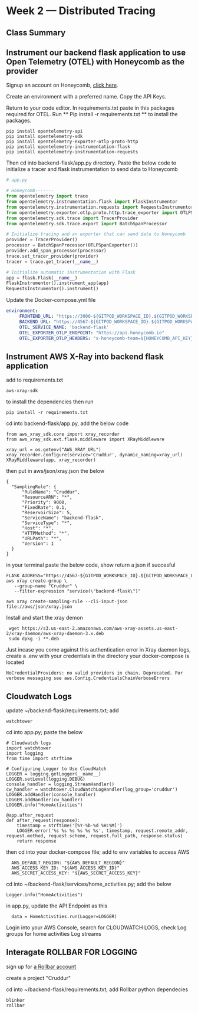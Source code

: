 # Week 2 — Distributed Tracing

## Class Summary



## Instrument our backend flask application to use Open Telemetry (OTEL) with Honeycomb as the provider

 Signup an account on Honeycomb, [click here](https://ui.honeycomb.io/signup).
 
 Create an environment with a preferred name. Copy the API Keys.
 
 Return to your code editor. In requirements.txt paste in this packages required for OTEL. Run ** Pip install -r requirements.txt ** to install the packages.
 
 ```
pip install opentelemetry-api
pip install opentelemetry-sdk
pip install opentelemetry-exporter-otlp-proto-http
pip install opentelemetry-instrumentation-flask
pip install opentelemetry-instrumentation-requests
 
 ```
 Then cd into backend-flask/app.py directory. Paste the below code to initialize a tracer and flask instrumentation to send data to Honeycomb
 
 ```py
 # app.py

 # Honeycomb-------
from opentelemetry import trace
from opentelemetry.instrumentation.flask import FlaskInstrumentor
from opentelemetry.instrumentation.requests import RequestsInstrumentor
from opentelemetry.exporter.otlp.proto.http.trace_exporter import OTLPSpanExporter
from opentelemetry.sdk.trace import TracerProvider
from opentelemetry.sdk.trace.export import BatchSpanProcessor

# Initialize tracing and an exporter that can send data to Honeycomb
provider = TracerProvider()
processor = BatchSpanProcessor(OTLPSpanExporter())
provider.add_span_processor(processor)
trace.set_tracer_provider(provider)
tracer = trace.get_tracer(__name__)

# Initialize automatic instrumentation with Flask
app = flask.Flask(__name__)
FlaskInstrumentor().instrument_app(app)
RequestsInstrumentor().instrument()

 ```
 
 Update the Docker-compose.yml file 
 
 ```yaml
 environment:
      FRONTEND_URL: "https://3000-${GITPOD_WORKSPACE_ID}.${GITPOD_WORKSPACE_CLUSTER_HOST}"
      BACKEND_URL: "https://4567-${GITPOD_WORKSPACE_ID}.${GITPOD_WORKSPACE_CLUSTER_HOST}"
      OTEL_SERVICE_NAME: 'backend-flask'
      OTEL_EXPORTER_OTLP_ENDPOINT: "https://api.honeycomb.io"
      OTEL_EXPORTER_OTLP_HEADERS: "x-honeycomb-team=${HONEYCOMB_API_KEY}"
 ```
 
 
## Instrument AWS X-Ray into backend flask application

add to requirements.txt
 
```
aws-xray-sdk
```

to install the dependencies then run

```
pip install -r requirements.txt
```

cd into backend-flask/app.py, add the below code
```
from aws_xray_sdk.core import xray_recorder
from aws_xray_sdk.ext.flask.middleware import XRayMiddleware

xray_url = os.getenv("AWS_XRAY_URL")
xray_recorder.configure(service='Cruddur', dynamic_naming=xray_url)
XRayMiddleware(app, xray_recorder)
```

then put in aws/json/xray.json the below

```
{
  "SamplingRule": {
      "RuleName": "Cruddur",
      "ResourceARN": "*",
      "Priority": 9000,
      "FixedRate": 0.1,
      "ReservoirSize": 5,
      "ServiceName": "backend-flask",
      "ServiceType": "*",
      "Host": "*",
      "HTTPMethod": "*",
      "URLPath": "*",
      "Version": 1
  }
}
```

in your terminal paste the below code, show return a json if succesful

```
FLASK_ADDRESS="https://4567-${GITPOD_WORKSPACE_ID}.${GITPOD_WORKSPACE_CLUSTER_HOST}"
aws xray create-group \
   --group-name "Cruddur" \
   --filter-expression "service(\"backend-flask\")"
```
```
aws xray create-sampling-rule --cli-input-json file://aws/json/xray.json
```

Install and start the xray demon 

```
 wget https://s3.us-east-2.amazonaws.com/aws-xray-assets.us-east-2/xray-daemon/aws-xray-daemon-3.x.deb
 sudo dpkg -i **.deb
```

Just incase you come against this authentication error in Xray daemon logs, create a .env with your credentials in the directory your docker-compose is located 

```
NoCredentialProviders: no valid providers in chain. Deprecated. For verbose messaging see aws.Config.CredentialsChainVerboseErrors
```



## Cloudwatch Logs
update ~/backend-flask/requirements.txt; add

```
watchtower
```

cd into app.py; paste the below

```
# Cloudwatch logs
import watchtower
import logging
from time import strftime

# Configuring Logger to Use CloudWatch
LOGGER = logging.getLogger(__name__)
LOGGER.setLevel(logging.DEBUG)
console_handler = logging.StreamHandler()
cw_handler = watchtower.CloudWatchLogHandler(log_group='cruddur')
LOGGER.addHandler(console_handler)
LOGGER.addHandler(cw_handler)
LOGGER.info("HomeActivities")
```

```
@app.after_request
def after_request(response):
    timestamp = strftime('[%Y-%b-%d %H:%M]')
    LOGGER.error('%s %s %s %s %s %s', timestamp, request.remote_addr, request.method, request.scheme, request.full_path, response.status)
    return response
```

then cd into your docker-compose file; add to env variables to access AWS

```
  AWS_DEFAULT_REGION: "${AWS_DEFAULT_REGION}"
  AWS_ACCESS_KEY_ID: "${AWS_ACCESS_KEY_ID}"
  AWS_SECRET_ACCESS_KEY: "${AWS_SECRET_ACCESS_KEY}"
```
cd into ~/backend-flask/services/home_activities.py; add the below

```
Logger.info("HomeActivities")
```

in app.py, update the API Endpoint as this

```
  data = HomeActivities.run(Logger=LOGGER)
```

Login into your AWS Console, search for CLOUDWATCH LOGS, check Log groups for home activities Log streams



## Interagate ROLLBAR FOR LOGGING
sign up for [a Rollbar account](https://rollbar.com)

create a project "Cruddur"

cd into ~/backend-flask/requirements.txt; add Rollbar python dependecies

```
blinker
rollbar
```


  
